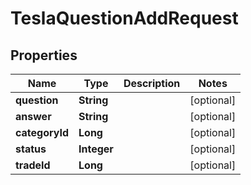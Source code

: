 

# TeslaQuestionAddRequest


## Properties

Name | Type | Description | Notes
------------ | ------------- | ------------- | -------------
**question** | **String** |  |  [optional]
**answer** | **String** |  |  [optional]
**categoryId** | **Long** |  |  [optional]
**status** | **Integer** |  |  [optional]
**tradeId** | **Long** |  |  [optional]



